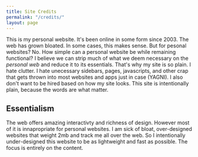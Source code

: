 ```yaml
---
title: Site Credits
permalink: "/credits/"
layout: page
---
```


This is my personal website. It's been online in some form since 2003. The web has grown bloated. In some cases, this makes sense. But for pesonal websites? No. How simple can a personal website be while remaining functional? I believe we can strip much of what we deem necessary on the *personal web* and reduce it to its essentials. That's why my site is so plain. I hate clutter. I hate unecessary sidebars, pages, javascripts, and other crap that gets thrown into most websites and apps just in case (YAGNI). I also don't want to be hired based on how my site looks. This site is intentionally plain, because the words are what matter. 

## Essentialism

The web offers amazing interactivty and richness of design. However most of it is innapropriate for personal websites. I am sick of bloat, over-designed websites that weight 2mb and track me all over the web. So I intentionally under-designed this website to be as lightweight and fast as possible. The focus is entirely on the content.
